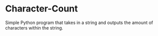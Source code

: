 # Character-Count
Simple Python program that takes in a string and outputs the amount of characters within the string.
